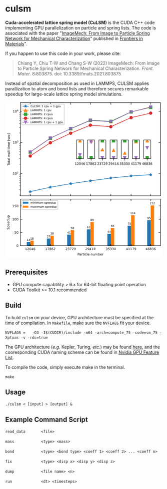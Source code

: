 # culsm

**Cuda-accelerated lattice spring model (CuLSM)** is the CUDA C++ code implementing GPU parallelization on particle and spring lists. The code is associated with the paper "[ImageMech: From Image to Particle Spring Network for Mechanical Characterization](https://www.frontiersin.org/articles/10.3389/fmats.2021.803875/full)" published in [Frontiers in Materials](https://www.frontiersin.org/journals/materials)". 

If you happen to use this code in your work, please cite:

> Chiang Y, Chiu T-W and Chang S-W (2022) ImageMech: From Image to Particle Spring Network for Mechanical Characterization. *Front. Mater.* 8:803875. doi: 10.3389/fmats.2021.803875

Instead of spatial decomposition as used in LAMMPS, CULSM applies parallization to atom and bond lists and therefore secures remarkable speedup for large-scale lattice spring model simulations.

![speedup](./asset/time.png)

## Prerequisites

- GPU compute capabtility > 6.x for 64-bit floating point operation
- CUDA Toolkit >= 10.1 recommended

## Build

To buld `culsm` on your device, GPU architecture must be specified at the time of compilation. In `Makefile`, make sure the `NVFLAGS` fit your device. 

```shell
NVFLAGS = 	-O3 -I$(CUDIR)/include -m64 -arch=compute_75 -code=sm_75 -Xptxas -v -rdc=true
```

The GPU architecture (*e.g.* Kepler, Turing, *etc*.) may be found [here](https://en.wikipedia.org/wiki/CUDA#GPUs_supported), and the cooresponding CUDA naming scheme can be found in [Nvidia GPU Feature List](https://docs.nvidia.com/cuda/cuda-compiler-driver-nvcc/index.html#gpu-feature-list).

To compile the code, simply execute make in the terminal.

```shell
make
```

## Usage

```shell
./culsm < [input] > [output] &
```

## Example Command Script

```
read_data       <file>

mass            <type> <mass>

bond            <type> <bond type> <coeff 1> <coeff 2> ... <coeff n>

fix		        <type> <disp x> <disp y> <disp z>

dump            <file name> <n>

run             <dt> <timesteps>
```
